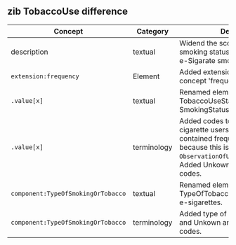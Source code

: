 ## zib TobaccoUse difference

| Concept         | Category          | Description                             | 
|-----------------|-------------------|-----------------------------------------|
| description | textual | Widend the scope of the CBB to smoking status to include the use of e-Sigarate smoking. |
|`extension:frequency` | Element | Added extension to hold  new concept 'frequency'. |
|`.value[x]` | textual | Renamed element from TobaccoUseStatus to SmokingStatus. |
|`.value[x]` | terminology | Added codes to define electronic cigarette users. Removed codes that contained frequency information because this is replaced by the `ObservationOfUse.Frequency`element. Added Unkown and Other qualifier codes.  |
|`component:TypeOfSmokingOrTobacco` | textual | Renamed element from TypeOfTobaccoUsed to accomodate e-sigarettes. |
|`component:TypeOfSmokingOrTobacco` | terminology | Added type of e-cigarette codes and Unkown and Other qualifier codes. |